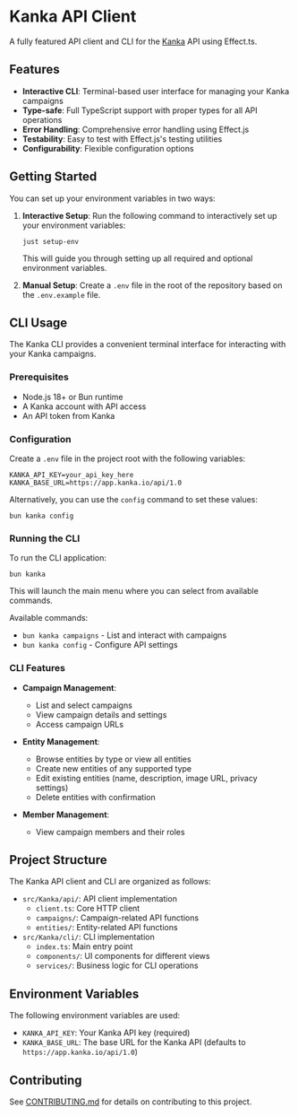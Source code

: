 # Kanka API Client

A fully featured API client and CLI for the [Kanka](https://kanka.io) API using Effect.ts.

## Features

- **Interactive CLI**: Terminal-based user interface for managing your Kanka campaigns
- **Type-safe**: Full TypeScript support with proper types for all API operations
- **Error Handling**: Comprehensive error handling using Effect.js
- **Testability**: Easy to test with Effect.js's testing utilities
- **Configurability**: Flexible configuration options

## Getting Started

You can set up your environment variables in two ways:

1. **Interactive Setup**: Run the following command to interactively set up your environment variables:
   ```
   just setup-env
   ```
   This will guide you through setting up all required and optional environment variables.

2. **Manual Setup**: Create a `.env` file in the root of the repository based on the `.env.example` file.

## CLI Usage

The Kanka CLI provides a convenient terminal interface for interacting with your Kanka campaigns.

### Prerequisites

- Node.js 18+ or Bun runtime
- A Kanka account with API access
- An API token from Kanka

### Configuration

Create a `.env` file in the project root with the following variables:

```
KANKA_API_KEY=your_api_key_here
KANKA_BASE_URL=https://app.kanka.io/api/1.0
```

Alternatively, you can use the `config` command to set these values:

```
bun kanka config
```

### Running the CLI

To run the CLI application:

```
bun kanka
```

This will launch the main menu where you can select from available commands.

Available commands:

- `bun kanka campaigns` - List and interact with campaigns
- `bun kanka config` - Configure API settings

### CLI Features

- **Campaign Management**:
  - List and select campaigns
  - View campaign details and settings
  - Access campaign URLs

- **Entity Management**:
  - Browse entities by type or view all entities
  - Create new entities of any supported type
  - Edit existing entities (name, description, image URL, privacy settings)
  - Delete entities with confirmation

- **Member Management**:
  - View campaign members and their roles

## Project Structure

The Kanka API client and CLI are organized as follows:

- `src/Kanka/api/`: API client implementation
  - `client.ts`: Core HTTP client
  - `campaigns/`: Campaign-related API functions
  - `entities/`: Entity-related API functions
- `src/Kanka/cli/`: CLI implementation
  - `index.ts`: Main entry point
  - `components/`: UI components for different views
  - `services/`: Business logic for CLI operations

## Environment Variables

The following environment variables are used:

- `KANKA_API_KEY`: Your Kanka API key (required)
- `KANKA_BASE_URL`: The base URL for the Kanka API (defaults to `https://app.kanka.io/api/1.0`)

## Contributing

See [CONTRIBUTING.md](./CONTRIBUTING.md) for details on contributing to this project.
